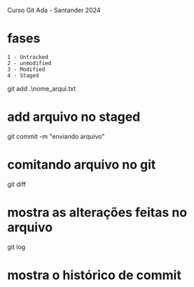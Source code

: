 Curso Git Ada - Santander 2024

# fases
    1 - Untracked
    2 - unmodified
    3 - Modified
    4 - Staged

git add .\nome_arqui.txt
# add arquivo no staged

git commit -m "enviando arquivo"
# comitando arquivo no git

git diff
# mostra as alterações feitas no arquivo

git log
# mostra o histórico de commit

